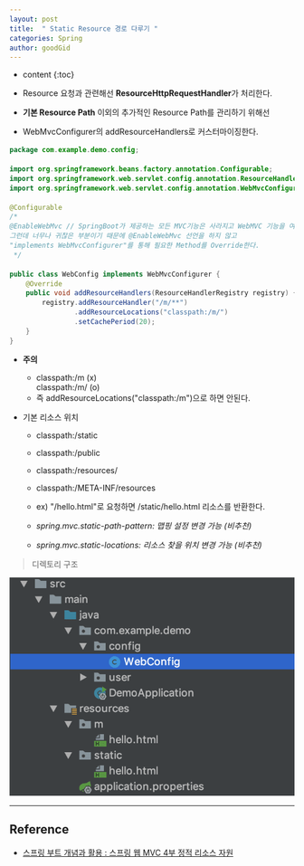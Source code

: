 ```yaml
---
layout: post
title:  " Static Resource 경로 다루기 "
categories: Spring
author: goodGid
---
```

* content
{:toc}

* Resource 요청과 관련해선 **ResourceHttpRequestHandler**가 처리한다.

* **기본 Resource Path** 이외의 추가적인 Resource Path를 관리하기 위해선 

* WebMvcConfigurer의 addResourceHandlers로 커스터마이징한다.

``` java
package com.example.demo.config;

import org.springframework.beans.factory.annotation.Configurable;
import org.springframework.web.servlet.config.annotation.ResourceHandlerRegistry;
import org.springframework.web.servlet.config.annotation.WebMvcConfigurer;

@Configurable
/*
@EnableWebMvc // SpringBoot가 제공하는 모든 MVC기능은 사라지고 WebMVC 기능을 여기서 설정해줘야한다.
그런데 너무나 귀찮은 부분이기 때문에 @EnableWebMvc 선언을 하지 않고
"implements WebMvcConfigurer"를 통해 필요한 Method를 Override한다.
 */

public class WebConfig implements WebMvcConfigurer {
    @Override
    public void addResourceHandlers(ResourceHandlerRegistry registry) {
        registry.addResourceHandler("/m/**")
                .addResourceLocations("classpath:/m/")
                .setCachePeriod(20);
    }
}
```
* **주의**
    - classpath:/m (x) <br> classpath:/m/ (o)
    - 즉 addResourceLocations("classpath:/m")으로 하면 안된다.








* 기본 리소스 위치
    - classpath:/static
    - classpath:/public
    - classpath:/resources/
    - classpath:/META-INF/resources
    - ex) "/hello.html"로 요청하면 /static/hello.html 리소스를 반환한다.

    - *spring.mvc.static-path-pattern: 맵핑 설정 변경 가능 (비추천)* 
    - *spring.mvc.static-locations: 리소스 찾을 위치 변경 가능 (비추천)*

> 디렉토리 구조

![](/assets/img/java/how_to_conrtol_static_resource_1.png)


---

## Reference

* [스프링 부트 개념과 활용 : 스프링 웹 MVC 4부 정적 리소스 자원](https://www.inflearn.com/course/%EC%8A%A4%ED%94%84%EB%A7%81%EB%B6%80%ED%8A%B8/)
